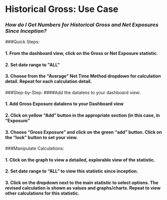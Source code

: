 # Historical Gross: Use Case

### _How do I Get Numbers for Historical Gross and Net Exposures Since Inception?_

###Quick Steps:
#### 1. From the dashboard view, click on the **Gross or Net Exposure** statistic.
#### 2. Set date range to "ALL"
#### 3. Choose from the "Average" Net Time Method dropdown for calculation detail. Repeat for each calculation detail.

###Step-by-Step:
####Add the datalens to your dashboard view:
#### 1. Add Gross Exposure datalens to your Dashboard view
#### 2. Click on yellow “Add” button in the appropriate section (in this case, in “Exposure”
#### 3. Choose “Gross Exposure” and click on the green “add” button. Click on the “lock” button to set your view.

###Manipulate Calculations:
#### 1. Click on the graph to view a detailed, explorable view of the statistic.
#### 2. Set date range to “ALL” to view this statistic since inception.
#### 3. Click on the dropdown next to the main statistic to select options. The revised calculation is shown as values and graphs/charts. Repeat to view other calculations for this statistic.